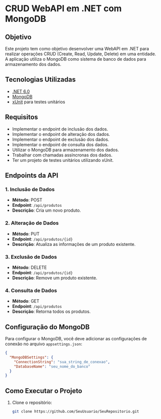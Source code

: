 # CRUD WebAPI em .NET com MongoDB

## Objetivo

Este projeto tem como objetivo desenvolver uma WebAPI em .NET para realizar operações CRUD (Create, Read, Update, Delete) em uma entidade. A aplicação utiliza o MongoDB como sistema de banco de dados para armazenamento dos dados.

## Tecnologias Utilizadas

- [.NET 6.0](https://dotnet.microsoft.com/download/dotnet/6.0)
- [MongoDB](https://www.mongodb.com/)
- [xUnit](https://xunit.net/) para testes unitários


## Requisitos

- Implementar o endpoint de inclusão dos dados.
- Implementar o endpoint de alteração dos dados.
- Implementar o endpoint de exclusão dos dados.
- Implementar o endpoint de consulta dos dados.
- Utilizar o MongoDB para armazenamento dos dados.
- Trabalhar com chamadas assíncronas dos dados.
- Ter um projeto de testes unitários utilizando xUnit.

## Endpoints da API

### 1. Inclusão de Dados

- **Método**: POST
- **Endpoint**: `/api/produtos`
- **Descrição**: Cria um novo produto.

### 2. Alteração de Dados

- **Método**: PUT
- **Endpoint**: `/api/produtos/{id}`
- **Descrição**: Atualiza as informações de um produto existente.

### 3. Exclusão de Dados

- **Método**: DELETE
- **Endpoint**: `/api/produtos/{id}`
- **Descrição**: Remove um produto existente.

### 4. Consulta de Dados

- **Método**: GET
- **Endpoint**: `/api/produtos`
- **Descrição**: Retorna todos os produtos.

## Configuração do MongoDB

Para configurar o MongoDB, você deve adicionar as configurações de conexão no arquivo `appsettings.json`:

```json
{
  "MongoDBSettings": {
    "ConnectionString": "sua_string_de_conexao",
    "DatabaseName": "seu_nome_do_banco"
  }
}
```

## Como Executar o Projeto

1. Clone o repositório:

   ```bash
   git clone https://github.com/SeuUsuario/SeuRepositorio.git
   ```


